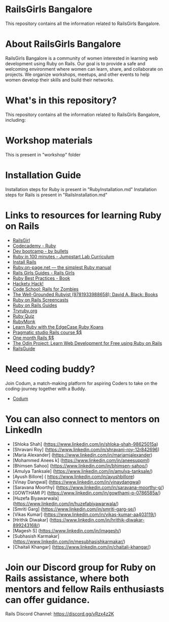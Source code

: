 # RailsGirls Bangalore
This repository contains all the information related to RailsGirls Bangalore.

# About RailsGirls Bangalore
RailsGirls Bangalore is a community of women interested in learning web development using Ruby on Rails. Our goal is to provide a safe and welcoming environment where women can learn, share, and collaborate on projects. We organize workshops, meetups, and other events to help women develop their skills and build their networks.

# What's in this repository?
This repository contains all the information related to RailsGirls Bangalore, including:

# Workshop materials
This is present in "workshop" folder
# Installation Guide
Installation steps for Ruby is present in "RubyInstallation.md"
Installation steps for Rails is present in "RailsInstallation.md"

<!-- # Problem Statement used in Workshop
This is present in "problem_statment" folder -->

<!-- # Solution for Problem Statement
This is present in "solutions" folder -->
# Links to resources for learning Ruby on Rails
- [RailsGirl](http://railsgirls.com/materials.html)
- [Codecademy - Ruby](http://www.codecademy.com/tracks/ruby)
- [Dev bootcamp - by bullets](http://devbootcampbullets.tumblr.com/)
- [Ruby in 100 minutes - Jumpstart Lab Curriculum](http://tutorials.jumpstartlab.com/projects/ruby_in_100_minutes.html)
- [Install Rails](http://guides.railsgirls.com/install/)
- [Ruby.on-page.net — the simplest Ruby manual](http://ruby.on-page.net/)
- [Rails Girls Guides - Rails Girls](http://guides.railsgirls.com/)
- [Ruby Best Practices - Book](http://rubybestpractices.com/)
- [Hackety Hack!](http://hackety.com/)
- [Code School: Rails for Zombies](http://railsforzombies.org/)
- [The Well-Grounded Rubyist (9781933988658): David A. Black: Books](http://www.amazon.com/Well-Grounded-Rubyist-David-Black/dp/1933988657)
- [Ruby on Rails Screencasts](http://railscasts.com/)
- [Ruby on Rails Guides](http://edgeguides.rubyonrails.org/)
- [Tryruby.org](http://tryruby.org/levels/1/challenges/0)
- [Ruby Quiz](http://rubyquiz.com/)
- [RubyMonk](http://rubymonk.com/)
- [Learn Ruby with the EdgeCase Ruby Koans](http://rubykoans.com/)
- [Pragmatic studio Rails course $$](http://pragmaticstudio.com/rails)
- [One month Rails $$](https://onemonth.com/courses/one-month-rails)
- [The Odin Project: Learn Web Development for Free using Ruby on Rails](http://www.theodinproject.com)
- [RailsGuide](https://guides.rubyonrails.org/)

# Need coding buddy?
Join Codum, a match-making platform for aspiring Coders to take on the coding-journey together with a Buddy.
- [Codum](https://www.codum.cc/)
# You can also connect to mentors on LinkedIn
- [Shloka Shah] (https://www.linkedin.com/in/shloka-shah-98625015a)
- [Shravani Roy] (https://www.linkedin.com/in/shravani-roy-12r842696)
- [Maria Alexander] (https://www.linkedin.com/in/mariamjalexander)
- [Mohammed Anees k] (https://www.linkedin.com/in/aneesuppml)
- [Bhimsen Sahoo] (https://www.linkedin.com/in/bhimsen-sahoo/)
- [Amulya Tanksale] (https://www.linkedin.com/in/amulya-tanksale/)
- [Ayush Billore] ( https://www.linkedin.com/in/ayushbillore)
- [Vinay Dangwal] (https://www.linkedin.com/in/vinaydangwal)
- [Saravana Moorthy] (https://www.linkedin.com/in/saravana-moorthy-g/)
- [GOWTHAMI P] (https://www.linkedin.com/in/gowthami-p-0786585a/)
- [Huzefa Biyawarwala] (https://www.linkedin.com/in/huzefabiyawarwala/)
- [Smriti Garg] (https://www.linkedin.com/in/smriti-garg-se/)
- [Vikas Kumar] (https://www.linkedin.com/in/vikas-kumar-aa403119/)
- [Hrithik Diwakar] (https://www.linkedin.com/in/hrithik-diwakar-899243168/)
- [Magesh S] (https://www.linkedin.com/in/imagesh/)
- [Subhasish Karmakar] (https://www.linkedin.com/in/mesubhasishkarmakar/)
- [Chaitali Khangar] (https://www.linkedin.com/in/chaitali-khangar/)

# Join our Discord group for Ruby on Rails assistance, where both mentors and fellow Rails enthusiasts can offer guidance.
Rails Discord Channel: https://discord.gg/vRzx4z2K

